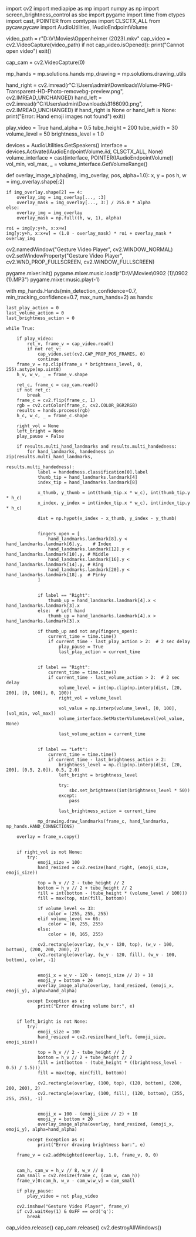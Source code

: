 import cv2
import mediapipe as mp
import numpy as np
import screen_brightness_control as sbc
import pygame
import time
from ctypes import cast, POINTER
from comtypes import CLSCTX_ALL
from pycaw.pycaw import AudioUtilities, IAudioEndpointVolume

video_path = r"D:\V\Movies\Oppenheimer (2023).mkv"
cap_video = cv2.VideoCapture(video_path)
if not cap_video.isOpened():
    print("Cannot open video")
    exit()

cap_cam = cv2.VideoCapture(0)

mp_hands = mp.solutions.hands
mp_drawing = mp.solutions.drawing_utils

hand_right = cv2.imread(r"C:\Users\admin\Downloads\Volume-PNG-Transparent-HD-Photo-removebg-preview.png", cv2.IMREAD_UNCHANGED)
hand_left = cv2.imread(r"C:\Users\admin\Downloads\3166090.png", cv2.IMREAD_UNCHANGED)
if hand_right is None or hand_left is None:
    print("Error: Hand emoji images not found")
    exit()


play_video = True
hand_alpha = 0.5
tube_height = 200
tube_width = 30
volume_level = 50
brightness_level = 1.0

devices = AudioUtilities.GetSpeakers()
interface = devices.Activate(IAudioEndpointVolume._iid_, CLSCTX_ALL, None)
volume_interface = cast(interface, POINTER(IAudioEndpointVolume))
vol_min, vol_max, _ = volume_interface.GetVolumeRange()

def overlay_image_alpha(img, img_overlay, pos, alpha=1.0):
    x, y = pos
    h, w = img_overlay.shape[:2]

    if img_overlay.shape[2] == 4:
        overlay_img = img_overlay[..., :3]
        overlay_mask = img_overlay[..., 3:] / 255.0 * alpha
    else:
        overlay_img = img_overlay
        overlay_mask = np.full((h, w, 1), alpha)

    roi = img[y:y+h, x:x+w]
    img[y:y+h, x:x+w] = (1.0 - overlay_mask) * roi + overlay_mask * overlay_img

cv2.namedWindow("Gesture Video Player", cv2.WINDOW_NORMAL)
cv2.setWindowProperty("Gesture Video Player", cv2.WND_PROP_FULLSCREEN, cv2.WINDOW_FULLSCREEN)

pygame.mixer.init()
pygame.mixer.music.load(r"D:\V\Movies\0902 (1)\0902 (1).MP3")
pygame.mixer.music.play(-1)

with mp_hands.Hands(min_detection_confidence=0.7,
                    min_tracking_confidence=0.7,
                    max_num_hands=2) as hands:

    last_play_action = 0
    last_volume_action = 0
    last_brightness_action = 0

    while True:

        if play_video:
            ret_v, frame_v = cap_video.read()
            if not ret_v:
                cap_video.set(cv2.CAP_PROP_POS_FRAMES, 0)
                continue
        frame_v = np.clip(frame_v * brightness_level, 0, 255).astype(np.uint8)
        h_v, w_v, _ = frame_v.shape

        ret_c, frame_c = cap_cam.read()
        if not ret_c:
            break
        frame_c = cv2.flip(frame_c, 1)
        rgb = cv2.cvtColor(frame_c, cv2.COLOR_BGR2RGB)
        results = hands.process(rgb)
        h_c, w_c, _ = frame_c.shape

        right_vol = None
        left_bright = None
        play_pause = False

        if results.multi_hand_landmarks and results.multi_handedness:
            for hand_landmarks, handedness in zip(results.multi_hand_landmarks,
                                                  results.multi_handedness):
                label = handedness.classification[0].label
                thumb_tip = hand_landmarks.landmark[4]
                index_tip = hand_landmarks.landmark[8]

                x_thumb, y_thumb = int(thumb_tip.x * w_c), int(thumb_tip.y * h_c)
                x_index, y_index = int(index_tip.x * w_c), int(index_tip.y * h_c)

                dist = np.hypot(x_index - x_thumb, y_index - y_thumb)


                fingers_open = [
                    hand_landmarks.landmark[8].y < hand_landmarks.landmark[6].y,    # Index
                    hand_landmarks.landmark[12].y < hand_landmarks.landmark[10].y, # Middle
                    hand_landmarks.landmark[16].y < hand_landmarks.landmark[14].y, # Ring
                    hand_landmarks.landmark[20].y < hand_landmarks.landmark[18].y  # Pinky
                ]

               
                if label == "Right":
                    thumb_up = hand_landmarks.landmark[4].x < hand_landmarks.landmark[3].x
                else:  # Left hand
                    thumb_up = hand_landmarks.landmark[4].x > hand_landmarks.landmark[3].x

                if thumb_up and not any(fingers_open):
                    current_time = time.time()
                    if current_time - last_play_action > 2:  # 2 sec delay
                        play_pause = True
                        last_play_action = current_time

           
                if label == "Right":
                    current_time = time.time()
                    if current_time - last_volume_action > 2:  # 2 sec delay
                        volume_level = int(np.clip(np.interp(dist, [20, 200], [0, 100]), 0, 100))
                        right_vol = volume_level

                        vol_value = np.interp(volume_level, [0, 100], [vol_min, vol_max])
                        volume_interface.SetMasterVolumeLevel(vol_value, None)

                        last_volume_action = current_time

              
                if label == "Left":
                    current_time = time.time()
                    if current_time - last_brightness_action > 2: 
                        brightness_level = np.clip(np.interp(dist, [20, 200], [0.5, 2.0]), 0.5, 2.0)
                        left_bright = brightness_level

                        try:
                            sbc.set_brightness(int(brightness_level * 50))
                        except:
                            pass

                        last_brightness_action = current_time

                mp_drawing.draw_landmarks(frame_c, hand_landmarks, mp_hands.HAND_CONNECTIONS)

        overlay = frame_v.copy()


        if right_vol is not None:
            try:
                emoji_size = 100
                hand_resized = cv2.resize(hand_right, (emoji_size, emoji_size))

                top = h_v // 2 - tube_height // 2
                bottom = h_v // 2 + tube_height // 2
                fill = int(bottom - (tube_height * (volume_level / 100)))
                fill = max(top, min(fill, bottom))

                if volume_level <= 33:
                    color = (255, 255, 255)
                elif volume_level <= 66:
                    color = (0, 255, 255)
                else:
                    color = (0, 165, 255)

                cv2.rectangle(overlay, (w_v - 120, top), (w_v - 100, bottom), (200, 200, 200), 2)
                cv2.rectangle(overlay, (w_v - 120, fill), (w_v - 100, bottom), color, -1)

         
                emoji_x = w_v - 120 - (emoji_size // 2) + 10
                emoji_y = bottom + 20
                overlay_image_alpha(overlay, hand_resized, (emoji_x, emoji_y), alpha=hand_alpha)

            except Exception as e:
                print("Error drawing volume bar:", e)

       
        if left_bright is not None:
            try:
                emoji_size = 100
                hand_resized = cv2.resize(hand_left, (emoji_size, emoji_size))

                top = h_v // 2 - tube_height // 2
                bottom = h_v // 2 + tube_height // 2
                fill = int(bottom - (tube_height * ((brightness_level - 0.5) / 1.5)))
                fill = max(top, min(fill, bottom))

                cv2.rectangle(overlay, (100, top), (120, bottom), (200, 200, 200), 2)
                cv2.rectangle(overlay, (100, fill), (120, bottom), (255, 255, 255), -1)

          
                emoji_x = 100 - (emoji_size // 2) + 10
                emoji_y = bottom + 20
                overlay_image_alpha(overlay, hand_resized, (emoji_x, emoji_y), alpha=hand_alpha)

            except Exception as e:
                print("Error drawing brightness bar:", e)

        frame_v = cv2.addWeighted(overlay, 1.0, frame_v, 0, 0)

      
        cam_h, cam_w = h_v // 8, w_v // 8
        cam_small = cv2.resize(frame_c, (cam_w, cam_h))
        frame_v[0:cam_h, w_v - cam_w:w_v] = cam_small

        if play_pause:
            play_video = not play_video

        cv2.imshow("Gesture Video Player", frame_v)
        if cv2.waitKey(1) & 0xFF == ord('q'):
            break

cap_video.release()
cap_cam.release()
cv2.destroyAllWindows()
